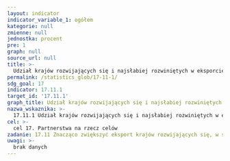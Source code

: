 ```yaml
---
layout: indicator
indicator_variable_1: ogółem
kategorie: null
zmienne: null
jednostka: procent
pre: 1
graph: null
source_url: null
title: >-
  Udział krajów rozwijających się i najsłabiej rozwiniętych w eksporcie światowym
permalink: /statistics_glob/17-11-1/
sdg_goal: 17
indicator: 17.11.1
target_id: '17.11.1'
graph_title: Udział krajów rozwijających się i najsłabiej rozwiniętych w eksporcie światowym
nazwa_wskaznika: >-
  17.11.1 Udział krajów rozwijających się i najsłabiej rozwiniętych w eksporcie światowym
cel: >-
  cel 17. Partnerstwa na rzecz celów
zadanie: 17.11 Znacząco zwiększyć eksport krajów rozwijających się, w szczególności mając na celu podwojenie udziału krajów najsłabiej rozwiniętych w globalnym eksporcie do 2020 roku
uwagi: >-
  brak danych
---
```

